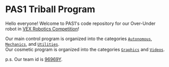 # PAS1 Triball Program

Hello everyone! Welcome to PAS1's code repository for our Over-Under robot in [VEX Robotics Competition](https://youtu.be/dvDqEI7qO34)!

Our main control program is organized into the categories [`Autonomous`](./include/Autonomous/), [`Mechanics`](./include/Mechanics/), and [`Utilities`](./include/Utilities/).<br>
Our cosmetic program is organized into the categories [`Graphics`](./include/Graphics/) and [`Videos`](./include/Videos/).

p.s. Our team id is [96969Y](https://www.robotevents.com/teams/VRC/96969Y).
